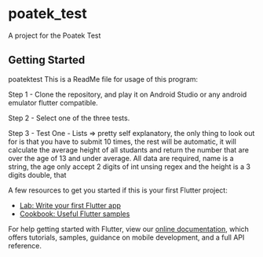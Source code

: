 # poatek_test

A project for the Poatek Test

## Getting Started

poatektest This is a ReadMe file for usage of this program:

Step 1 - Clone the repository, and play it on Android Studio or any android emulator flutter compatible.

Step 2 - Select one of the three tests.

Step 3 - Test One - Lists => pretty self explanatory, the only thing to look out for is that you have to submit 10 times, the rest will be automatic, it will calculate the average height of all studants and return the number that are over the age of 13 and under average. All data are required, name is a string, the age only accept 2 digits of int unsing regex and the height is a 3 digits double, that

A few resources to get you started if this is your first Flutter project:

- [Lab: Write your first Flutter app](https://flutter.dev/docs/get-started/codelab)
- [Cookbook: Useful Flutter samples](https://flutter.dev/docs/cookbook)

For help getting started with Flutter, view our
[online documentation](https://flutter.dev/docs), which offers tutorials,
samples, guidance on mobile development, and a full API reference.

